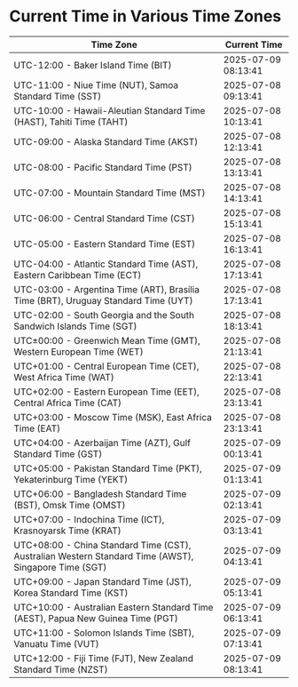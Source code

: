 # Current Time in Various Time Zones

| Time Zone | Current Time |
|-----------|--------------|
| UTC-12:00 - Baker Island Time (BIT) | 2025-07-09 08:13:41 |
| UTC-11:00 - Niue Time (NUT), Samoa Standard Time (SST) | 2025-07-08 09:13:41 |
| UTC-10:00 - Hawaii-Aleutian Standard Time (HAST), Tahiti Time (TAHT) | 2025-07-08 10:13:41 |
| UTC-09:00 - Alaska Standard Time (AKST) | 2025-07-08 12:13:41 |
| UTC-08:00 - Pacific Standard Time (PST) | 2025-07-08 13:13:41 |
| UTC-07:00 - Mountain Standard Time (MST) | 2025-07-08 14:13:41 |
| UTC-06:00 - Central Standard Time (CST) | 2025-07-08 15:13:41 |
| UTC-05:00 - Eastern Standard Time (EST) | 2025-07-08 16:13:41 |
| UTC-04:00 - Atlantic Standard Time (AST), Eastern Caribbean Time (ECT) | 2025-07-08 17:13:41 |
| UTC-03:00 - Argentina Time (ART), Brasília Time (BRT), Uruguay Standard Time (UYT) | 2025-07-08 17:13:41 |
| UTC-02:00 - South Georgia and the South Sandwich Islands Time (SGT) | 2025-07-08 18:13:41 |
| UTC±00:00 - Greenwich Mean Time (GMT), Western European Time (WET) | 2025-07-08 21:13:41 |
| UTC+01:00 - Central European Time (CET), West Africa Time (WAT) | 2025-07-08 22:13:41 |
| UTC+02:00 - Eastern European Time (EET), Central Africa Time (CAT) | 2025-07-08 23:13:41 |
| UTC+03:00 - Moscow Time (MSK), East Africa Time (EAT) | 2025-07-08 23:13:41 |
| UTC+04:00 - Azerbaijan Time (AZT), Gulf Standard Time (GST) | 2025-07-09 00:13:41 |
| UTC+05:00 - Pakistan Standard Time (PKT), Yekaterinburg Time (YEKT) | 2025-07-09 01:13:41 |
| UTC+06:00 - Bangladesh Standard Time (BST), Omsk Time (OMST) | 2025-07-09 02:13:41 |
| UTC+07:00 - Indochina Time (ICT), Krasnoyarsk Time (KRAT) | 2025-07-09 03:13:41 |
| UTC+08:00 - China Standard Time (CST), Australian Western Standard Time (AWST), Singapore Time (SGT) | 2025-07-09 04:13:41 |
| UTC+09:00 - Japan Standard Time (JST), Korea Standard Time (KST) | 2025-07-09 05:13:41 |
| UTC+10:00 - Australian Eastern Standard Time (AEST), Papua New Guinea Time (PGT) | 2025-07-09 06:13:41 |
| UTC+11:00 - Solomon Islands Time (SBT), Vanuatu Time (VUT) | 2025-07-09 07:13:41 |
| UTC+12:00 - Fiji Time (FJT), New Zealand Standard Time (NZST) | 2025-07-09 08:13:41 |
